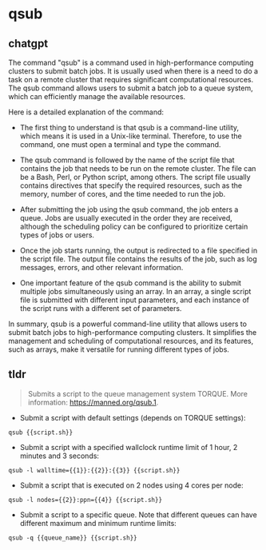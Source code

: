 # qsub 
## chatgpt 
The command "qsub" is a command used in high-performance computing clusters to submit batch jobs. It is usually used when there is a need to do a task on a remote cluster that requires significant computational resources. The qsub command allows users to submit a batch job to a queue system, which can efficiently manage the available resources.

Here is a detailed explanation of the command:

- The first thing to understand is that qsub is a command-line utility, which means it is used in a Unix-like terminal. Therefore, to use the command, one must open a terminal and type the command.

- The qsub command is followed by the name of the script file that contains the job that needs to be run on the remote cluster. The file can be a Bash, Perl, or Python script, among others. The script file usually contains directives that specify the required resources, such as the memory, number of cores, and the time needed to run the job.

- After submitting the job using the qsub command, the job enters a queue. Jobs are usually executed in the order they are received, although the scheduling policy can be configured to prioritize certain types of jobs or users.

- Once the job starts running, the output is redirected to a file specified in the script file. The output file contains the results of the job, such as log messages, errors, and other relevant information.

- One important feature of the qsub command is the ability to submit multiple jobs simultaneously using an array. In an array, a single script file is submitted with different input parameters, and each instance of the script runs with a different set of parameters.

In summary, qsub is a powerful command-line utility that allows users to submit batch jobs to high-performance computing clusters. It simplifies the management and scheduling of computational resources, and its features, such as arrays, make it versatile for running different types of jobs. 

## tldr 
 
> Submits a script to the queue management system TORQUE.
> More information: <https://manned.org/qsub.1>.

- Submit a script with default settings (depends on TORQUE settings):

`qsub {{script.sh}}`

- Submit a script with a specified wallclock runtime limit of 1 hour, 2 minutes and 3 seconds:

`qsub -l walltime={{1}}:{{2}}:{{3}} {{script.sh}}`

- Submit a script that is executed on 2 nodes using 4 cores per node:

`qsub -l nodes={{2}}:ppn={{4}} {{script.sh}}`

- Submit a script to a specific queue. Note that different queues can have different maximum and minimum runtime limits:

`qsub -q {{queue_name}} {{script.sh}}`
